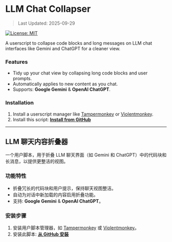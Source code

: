 # LLM Chat Collapser

> Last Updated: 2025-09-29

[![License: MIT](https://img.shields.io/badge/License-MIT-yellow.svg)](https://raw.githubusercontent.com/miniyu157/llm-chat-collapser/refs/heads/main/LICENSE)

A userscript to collapse code blocks and long messages on LLM chat interfaces like Gemini and ChatGPT for a cleaner view.

### Features
* Tidy up your chat view by collapsing long code blocks and user prompts.
* Automatically applies to new content as you chat.
* Supports: **Google Gemini** & **OpenAI ChatGPT**.

### Installation
1.  Install a userscript manager like [Tampermonkey](https://www.tampermonkey.net/) or [Violentmonkey](https://violentmonkey.github.io/).
2.  Install this script: **[Install from GitHub](https://raw.githubusercontent.com/miniyu157/llm-chat-collapser/refs/heads/main/llm-chat-collapser.user.js)**

---

## LLM 聊天内容折叠器

一个用户脚本，用于折叠 LLM 聊天界面（如 Gemini 和 ChatGPT）中的代码块和长消息，以提供更整洁的视图。

### 功能特性
* 折叠冗长的代码块和用户提示，保持聊天视图整洁。
* 自动为对话中新加载的内容启用折叠功能。
* 支持: **Google Gemini** & **OpenAI ChatGPT**。

### 安装步骤
1.  安装用户脚本管理器，如 [Tampermonkey](https://www.tampermonkey.net/) 或 [Violentmonkey](https://violentmonkey.github.io/)。
2.  安装此脚本: **[从 GitHub 安装](https://raw.githubusercontent.com/miniyu157/llm-chat-collapser/refs/heads/main/llm-chat-collapser.user.js)**
